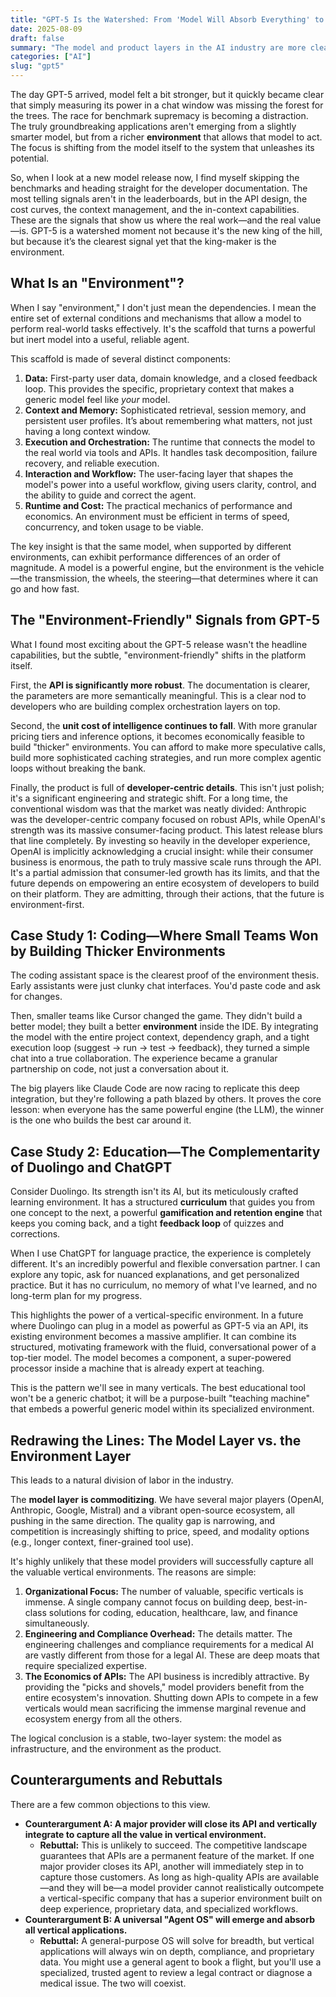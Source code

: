 ```yaml
---
title: "GPT-5 Is the Watershed: From 'Model Will Absorb Everything' to 'Environment Is What Matters'"
date: 2025-08-09
draft: false
summary: "The model and product layers in the AI industry are more clearly separated than ever."
categories: ["AI"]
slug: "gpt5"
---
```


The day GPT-5 arrived, model felt a bit stronger, but it quickly became clear that simply measuring its power in a chat window was missing the forest for the trees. The race for benchmark supremacy is becoming a distraction. The truly groundbreaking applications aren't emerging from a slightly smarter model, but from a richer **environment** that allows that model to act. The focus is shifting from the model itself to the system that unleashes its potential.

So, when I look at a new model release now, I find myself skipping the benchmarks and heading straight for the developer documentation. The most telling signals aren't in the leaderboards, but in the API design, the cost curves, the context management, and the in-context capabilities. These are the signals that show us where the real work—and the real value—is. GPT-5 is a watershed moment not because it's the new king of the hill, but because it’s the clearest signal yet that the king-maker is the environment.

## **What Is an "Environment"?**

When I say "environment," I don't just mean the dependencies. I mean the entire set of external conditions and mechanisms that allow a model to perform real-world tasks effectively. It's the scaffold that turns a powerful but inert model into a useful, reliable agent.

This scaffold is made of several distinct components:

1. **Data:** First-party user data, domain knowledge, and a closed feedback loop. This provides the specific, proprietary context that makes a generic model feel like *your* model.  
2. **Context and Memory:** Sophisticated retrieval, session memory, and persistent user profiles. It’s about remembering what matters, not just having a long context window.  
3. **Execution and Orchestration:** The runtime that connects the model to the real world via tools and APIs. It handles task decomposition, failure recovery, and reliable execution.  
4. **Interaction and Workflow:** The user-facing layer that shapes the model's power into a useful workflow, giving users clarity, control, and the ability to guide and correct the agent.  
5. **Runtime and Cost:** The practical mechanics of performance and economics. An environment must be efficient in terms of speed, concurrency, and token usage to be viable.

The key insight is that the same model, when supported by different environments, can exhibit performance differences of an order of magnitude. A model is a powerful engine, but the environment is the vehicle—the transmission, the wheels, the steering—that determines where it can go and how fast.

## **The "Environment-Friendly" Signals from GPT-5**

What I found most exciting about the GPT-5 release wasn't the headline capabilities, but the subtle, "environment-friendly" shifts in the platform itself.

First, the **API is significantly more robust**. The documentation is clearer, the parameters are more semantically meaningful. This is a clear nod to developers who are building complex orchestration layers on top.

Second, the **unit cost of intelligence continues to fall**. With more granular pricing tiers and inference options, it becomes economically feasible to build "thicker" environments. You can afford to make more speculative calls, build more sophisticated caching strategies, and run more complex agentic loops without breaking the bank.

Finally, the product is full of **developer-centric details**. This isn't just polish; it's a significant engineering and strategic shift. For a long time, the conventional wisdom was that the market was neatly divided: Anthropic was the developer-centric company focused on robust APIs, while OpenAI's strength was its massive consumer-facing product. This latest release blurs that line completely. By investing so heavily in the developer experience, OpenAI is implicitly acknowledging a crucial insight: while their consumer business is enormous, the path to truly massive scale runs through the API. It's a partial admission that consumer-led growth has its limits, and that the future depends on empowering an entire ecosystem of developers to build on their platform. They are admitting, through their actions, that the future is environment-first.

## **Case Study 1: Coding—Where Small Teams Won by Building Thicker Environments**

The coding assistant space is the clearest proof of the environment thesis. Early assistants were just clunky chat interfaces. You'd paste code and ask for changes.

Then, smaller teams like Cursor changed the game. They didn't build a better model; they built a better **environment** inside the IDE. By integrating the model with the entire project context, dependency graph, and a tight execution loop (suggest \-\> run \-\> test \-\> feedback), they turned a simple chat into a true collaboration. The experience became a granular partnership on code, not just a conversation about it.

The big players like Claude Code are now racing to replicate this deep integration, but they're following a path blazed by others. It proves the core lesson: when everyone has the same powerful engine (the LLM), the winner is the one who builds the best car around it.

## **Case Study 2: Education—The Complementarity of Duolingo and ChatGPT**

Consider Duolingo. Its strength isn't its AI, but its meticulously crafted learning environment. It has a structured **curriculum** that guides you from one concept to the next, a powerful **gamification and retention engine** that keeps you coming back, and a tight **feedback loop** of quizzes and corrections.

When I use ChatGPT for language practice, the experience is completely different. It's an incredibly powerful and flexible conversation partner. I can explore any topic, ask for nuanced explanations, and get personalized practice. But it has no curriculum, no memory of what I've learned, and no long-term plan for my progress.

This highlights the power of a vertical-specific environment. In a future where Duolingo can plug in a model as powerful as GPT-5 via an API, its existing environment becomes a massive amplifier. It can combine its structured, motivating framework with the fluid, conversational power of a top-tier model. The model becomes a component, a super-powered processor inside a machine that is already expert at teaching.

This is the pattern we'll see in many verticals. The best educational tool won't be a generic chatbot; it will be a purpose-built "teaching machine" that embeds a powerful generic model within its specialized environment.

## **Redrawing the Lines: The Model Layer vs. the Environment Layer**

This leads to a natural division of labor in the industry.

The **model layer** **is commoditizing**. We have several major players (OpenAI, Anthropic, Google, Mistral) and a vibrant open-source ecosystem, all pushing in the same direction. The quality gap is narrowing, and competition is increasingly shifting to price, speed, and modality options (e.g., longer context, finer-grained tool use).

It's highly unlikely that these model providers will successfully capture all the valuable vertical environments. The reasons are simple:

1. **Organizational Focus:** The number of valuable, specific verticals is immense. A single company cannot focus on building deep, best-in-class solutions for coding, education, healthcare, law, and finance simultaneously.  
2. **Engineering and Compliance Overhead:** The details matter. The engineering challenges and compliance requirements for a medical AI are vastly different from those for a legal AI. These are deep moats that require specialized expertise.  
3. **The Economics of APIs:** The API business is incredibly attractive. By providing the "picks and shovels," model providers benefit from the entire ecosystem's innovation. Shutting down APIs to compete in a few verticals would mean sacrificing the immense marginal revenue and ecosystem energy from all the others.

The logical conclusion is a stable, two-layer system: the model as infrastructure, and the environment as the product.

## **Counterarguments and Rebuttals**

There are a few common objections to this view.

* **Counterargument A: A major provider will close its API and vertically integrate to capture all the value in vertical environment.**  
  * **Rebuttal:** This is unlikely to succeed. The competitive landscape guarantees that APIs are a permanent feature of the market. If one major provider closes its API, another will immediately step in to capture those customers. As long as high-quality APIs are available—and they will be—a model provider cannot realistically outcompete a vertical-specific company that has a superior environment built on deep experience, proprietary data, and specialized workflows.  
* **Counterargument B: A universal "Agent OS" will emerge and absorb all vertical applications.**  
  * **Rebuttal:** A general-purpose OS will solve for breadth, but vertical applications will always win on depth, compliance, and proprietary data. You might use a general agent to book a flight, but you'll use a specialized, trusted agent to review a legal contract or diagnose a medical issue. The two will coexist.